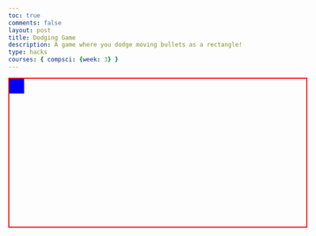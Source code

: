 ```yaml
---
toc: true
comments: false
layout: post
title: Dodging Game
description: A game where you dodge moving bullets as a rectangle!
type: hacks
courses: { compsci: {week: 3} }
---
```


<html>
<head>
    <style>
        #container {
            position: relative;
            width: 600px;
            height: 300px;
            border: 2px solid red;
            overflow: hidden;
        }
        #player {
            width: 30px;
            height: 30px;
            background-color: blue;
            position: absolute;
        }
        .bullet {
            width: 40px;
            height: 10px;
            background-color: red;
            position: absolute;
        }
    </style>
</head>
<body>
    <div id="container">
        <div id="player"></div>
    </div>
    <script>
        const container = document.getElementById('container');
        const player = document.getElementById('player');
        let playerX = 0;
        let playerY = 150;
        const playerSpeed = 12; // Increase player speed
        const bulletSpeed = 10;
        const bulletInterval = 1000;
        const maxBullets = 5; // Maximum number of bullets on the screen
        const bullets = [];
        let bulletIntervalId; // Declare bulletIntervalId variable
        let gameIntervalId; // Declare gameIntervalId variable

        // Function to update the player's position
        function updatePlayerPosition() {
            player.style.left = playerX + 'px';
            player.style.top = playerY + 'px';
        }

        // Event listener for arrow key presses
        document.addEventListener('keydown', function(event) {
            switch (event.key) {
                case 'ArrowLeft':
                    playerX = Math.max(playerX - playerSpeed, 0);
                    break;
                case 'ArrowRight':
                    playerX = Math.min(playerX + playerSpeed, container.clientWidth - player.clientWidth);
                    break;
                case 'ArrowUp':
                    playerY = Math.max(playerY - (playerSpeed + 4), 0); // Increase vertical speed
                    break;
                case 'ArrowDown':
                    playerY = Math.min(playerY + (playerSpeed + 4), container.clientHeight - player.clientHeight); // Increase vertical speed
                    break;
            }
            updatePlayerPosition();
        });

        // Function to create and move bullets
        function createBullet() {
            if (bullets.length < maxBullets) { // Limit the number of bullets
                const bullet = document.createElement('div');
                bullet.className = 'bullet';
                bullet.style.left = (container.clientWidth - 10) + 'px'; // Start bullets from the right side
                bullet.style.top = Math.random() * (container.clientHeight - 20) + 'px'; // Random initial vertical position
                container.appendChild(bullet);
                bullets.push(bullet);

                function moveBullet() {
                    bullet.style.left = (parseInt(bullet.style.left) - bulletSpeed) + 'px'; // Move bullets from right to left

                    if (parseInt(bullet.style.left) < 0) {
                        container.removeChild(bullet);
                        bullets.shift();
                    }

                    const playerRect = player.getBoundingClientRect();
                    const bulletRect = bullet.getBoundingClientRect();

                    if (
                        playerRect.left < bulletRect.right &&
                        playerRect.right > bulletRect.left &&
                        playerRect.top < bulletRect.bottom &&
                        playerRect.bottom > bulletRect.top
                    ) {
                        restartGame();
                    }
                }

                bulletIntervalId = setInterval(moveBullet, 10);
            }
        }

        // Function to restart the game
        function restartGame() {
            clearInterval(gameIntervalId);

            // Reset player position
            playerX = 0;
            playerY = 150;
            updatePlayerPosition();

            // Clear bullets
            bullets.forEach((bullet) => {
                container.removeChild(bullet);
            });
            bullets.length = 0;

            // Start a new game
            startGame();
        }

        // Start the initial game
        function startGame() {
            bulletIntervalId = setInterval(createBullet, bulletInterval);

            gameIntervalId = setInterval(() => {
                updatePlayerPosition();
            }, 10);
        }

        startGame();
    </script>
</body>
</html>


## ChatGPT Review
This code is for a simple browser-based game where you control a blue square (the "player") using arrow keys. The player can move left, right, up, and down within a red-bordered container. The goal is to avoid red bullets that move from right to left across the screen. If a bullet hits the player, the game restarts.

Here's a breakdown of the code in simple terms:

The HTML structure:

There's an HTML structure with a container div and a player div inside it. The player div represents the player's character, and the container is the game area.
CSS styles:

The CSS code defines the appearance and positioning of the container, player, and bullets.
The container has a red border and a fixed width and height.
The player is a blue square, and bullets are red rectangles. They are both positioned absolutely within the container, allowing them to move independently.
JavaScript code:

The JavaScript code controls the game logic.
It initializes variables for player position, speed, bullet properties, and manages bullets on the screen.
The updatePlayerPosition function updates the player's position based on arrow key presses.
Arrow key presses are detected using an event listener, and the player's position is adjusted accordingly.
Bullet creation and movement:

The createBullet function generates bullets that move from right to left within the container.
It limits the number of bullets on the screen to a maximum of 5.
Bullets start from the right side and have random vertical positions.
A moveBullet function updates the bullet's position and checks if it goes off-screen or hits the player.
Restarting the game:

The restartGame function is called when a bullet hits the player or when the game starts.
It clears intervals, resets the player's position, removes bullets, and starts a new game.
Starting the game:

The startGame function initializes the game.
It sets up intervals to create bullets and update the player's position.
The game begins when the script is loaded, and you can control the blue player square with arrow keys.
In summary, this code creates a simple game where you control a player to avoid red bullets within a container. If you get hit by a bullet, the game restarts. It's a basic example of how you can create a game using HTML, CSS, and JavaScript.


## Our Code
```<html>
<head>
    <style>
        #container {
            position: relative;
            width: 600px;
            height: 300px;
            border: 2px solid red;
            overflow: hidden;
        }
        #player {
            width: 30px;
            height: 30px;
            background-color: blue;
            position: absolute;
        }
        .bullet {
            width: 40px;
            height: 10px;
            background-color: red;
            position: absolute;
        }
    </style>
</head>
<body>
    <div id="container">
        <div id="player"></div>
    </div>
    <script>
        const container = document.getElementById('container');
        const player = document.getElementById('player');
        let playerX = 0;
        let playerY = 150;
        const playerSpeed = 12; // Increase player speed
        const bulletSpeed = 10;
        const bulletInterval = 1000;
        const maxBullets = 5; // Maximum number of bullets on the screen
        const bullets = [];
        let bulletIntervalId; // Declare bulletIntervalId variable
        let gameIntervalId; // Declare gameIntervalId variable

        // Function to update the player's position
        function updatePlayerPosition() {
            player.style.left = playerX + 'px';
            player.style.top = playerY + 'px';
        }

        // Event listener for arrow key presses
        document.addEventListener('keydown', function(event) {
            switch (event.key) {
                case 'ArrowLeft':
                    playerX = Math.max(playerX - playerSpeed, 0);
                    break;
                case 'ArrowRight':
                    playerX = Math.min(playerX + playerSpeed, container.clientWidth - player.clientWidth);
                    break;
                case 'ArrowUp':
                    playerY = Math.max(playerY - (playerSpeed + 4), 0); // Increase vertical speed
                    break;
                case 'ArrowDown':
                    playerY = Math.min(playerY + (playerSpeed + 4), container.clientHeight - player.clientHeight); // Increase vertical speed
                    break;
            }
            updatePlayerPosition();
        });

        // Function to create and move bullets
        function createBullet() {
            if (bullets.length < maxBullets) { // Limit the number of bullets
                const bullet = document.createElement('div');
                bullet.className = 'bullet';
                bullet.style.left = (container.clientWidth - 10) + 'px'; // Start bullets from the right side
                bullet.style.top = Math.random() * (container.clientHeight - 20) + 'px'; // Random initial vertical position
                container.appendChild(bullet);
                bullets.push(bullet);

                function moveBullet() {
                    bullet.style.left = (parseInt(bullet.style.left) - bulletSpeed) + 'px'; // Move bullets from right to left

                    if (parseInt(bullet.style.left) < 0) {
                        container.removeChild(bullet);
                        bullets.shift();
                    }

                    const playerRect = player.getBoundingClientRect();
                    const bulletRect = bullet.getBoundingClientRect();

                    if (
                        playerRect.left < bulletRect.right &&
                        playerRect.right > bulletRect.left &&
                        playerRect.top < bulletRect.bottom &&
                        playerRect.bottom > bulletRect.top
                    ) {
                        restartGame();
                    }
                }

                bulletIntervalId = setInterval(moveBullet, 10);
            }
        }

        // Function to restart the game
        function restartGame() {
            clearInterval(gameIntervalId);

            // Reset player position
            playerX = 0;
            playerY = 150;
            updatePlayerPosition();

            // Clear bullets
            bullets.forEach((bullet) => {
                container.removeChild(bullet);
            });
            bullets.length = 0;

            // Start a new game
            startGame();
        }

        // Start the initial game
        function startGame() {
            bulletIntervalId = setInterval(createBullet, bulletInterval);

            gameIntervalId = setInterval(() => {
                updatePlayerPosition();
            }, 10);
        }

        startGame();
    </script>
</body>
</html>
```

